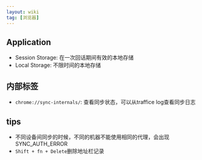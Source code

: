 ```yaml
---
layout: wiki
tag: [浏览器]
---
```


## Application

* Session Storage: 在一次回话期间有效的本地存储
* Local Storage: 不限时间的本地存储


## 内部标签

* `chrome://sync-internals/`: 查看同步状态，可以从traffice log查看同步日志


## tips

* 不同设备间同步的时候，不同的机器不能使用相同的代理，会出现SYNC_AUTH_ERROR
* `Shift + fn + Delete`删除地址栏记录